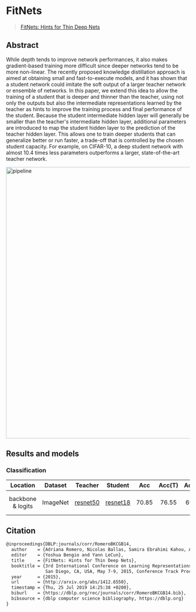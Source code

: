 # FitNets

> [FitNets: Hints for Thin Deep Nets](https://arxiv.org/abs/1412.6550)

<!-- [ALGORITHM] -->

## Abstract

While depth tends to improve network performances, it also makes gradient-based
training more difficult since deeper networks tend to be more non-linear. The recently
proposed knowledge distillation approach is aimed at obtaining small and fast-to-execute
models, and it has shown that a student network could imitate the soft output of a larger
teacher network or ensemble of networks. In this paper, we extend this idea to allow the
training of a student that is deeper and thinner than the teacher, using not only the outputs
but also the intermediate representations learned by the teacher as hints to improve the
training process and final performance of the student. Because the student intermediate hidden
layer will generally be smaller than the teacher's intermediate hidden layer, additional parameters
are introduced to map the student hidden layer to the prediction of the teacher hidden layer. This
allows one to train deeper students that can generalize better or run faster, a trade-off that is
controlled by the chosen student capacity. For example, on CIFAR-10, a deep student network with
almost 10.4 times less parameters outperforms a larger, state-of-the-art teacher network.

<img width="743" alt="pipeline" src="https://user-images.githubusercontent.com/88702197/187423686-68719140-a978-4a19-a684-42b1d793d1fb.png">


## Results and models

### Classification

|     Location      | Dataset  |                                                   Teacher                                                    |                                                   Student                                                    |  Acc  | Acc(T) | Acc(S) |                               Config                                | Download                                                                                                                                  |
| :---------------: | :------: | :----------------------------------------------------------------------------------------------------------: | :----------------------------------------------------------------------------------------------------------: | :---: | :----: | :----: | :-----------------------------------------------------------------: | :---------------------------------------------------------------------------------------------------------------------------------------- |
| backbone & logits | ImageNet | [resnet50](https://github.com/open-mmlab/mmclassification/blob/master/configs/resnet/resnet50_8xb32_in1k.py) | [resnet18](https://github.com/open-mmlab/mmclassification/blob/master/configs/resnet/resnet18_8xb32_in1k.py) | 70.85 | 76.55  | 69.90  | [config](./fitnets_backbone_logits_resnet50_resnet18_8xb32_in1k.py) | [teacher](https://download.openmmlab.com/mmclassification/v0/resnet/resnet50_8xb32_in1k_20210831-ea4938fc.pth) \|[model](<>) \| [log](<>) |

## Citation

```latex
@inproceedings{DBLP:journals/corr/RomeroBKCGB14,
  author    = {Adriana Romero, Nicolas Ballas, Samira Ebrahimi Kahou, Antoine Chassang, Carlo Gatta and Yoshua Bengio},
  editor    = {Yoshua Bengio and Yann LeCun},
  title     = {FitNets: Hints for Thin Deep Nets},
  booktitle = {3rd International Conference on Learning Representations, {ICLR} 2015,
               San Diego, CA, USA, May 7-9, 2015, Conference Track Proceedings},
  year      = {2015},
  url       = {http://arxiv.org/abs/1412.6550},
  timestamp = {Thu, 25 Jul 2019 14:25:38 +0200},
  biburl    = {https://dblp.org/rec/journals/corr/RomeroBKCGB14.bib},
  bibsource = {dblp computer science bibliography, https://dblp.org}
}
```

